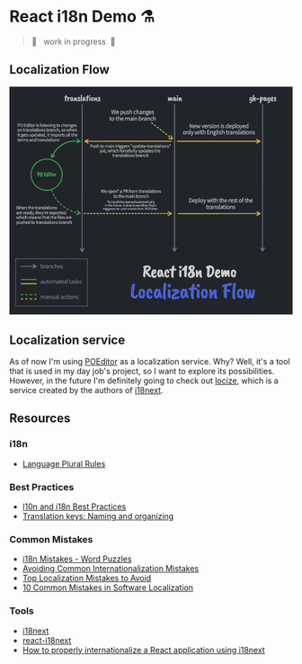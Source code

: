 # React i18n Demo ⚗️

> 🚧 &nbsp; work in progress &nbsp;🚧

## Localization Flow

![React i18n Demo - Localization Flow](./docs/localization-flow-v1.png)

## Localization service

As of now I'm using [POEditor](https://www.poeditor.com/) as a localization service. Why? Well, it's a tool that is used
in my day job's project, so I want to explore its possibilities. However, in the future I'm definitely going to check 
out [locize](https://locize.com/), which is a service created by the authors of [i18next](https://www.i18next.com/).

## Resources

### i18n

- [Language Plural Rules](https://unicode-org.github.io/cldr-staging/charts/latest/supplemental/language_plural_rules.html)

### Best Practices
- [l10n and i18n Best Practices](https://www.infragistics.com/community/blogs/b/devtoolsguy/posts/l10n-and-i18n-best-practices)
- [Translation keys: Naming and organizing](https://lokalise.com/blog/translation-keys-naming-and-organizing/)

### Common Mistakes
- [i18n Mistakes - Word Puzzles](https://techbase.kde.org/Development/Tutorials/Localization/i18n_Mistakes#Pitfall_.232:_Word_Puzzles)
- [Avoiding Common Internationalization Mistakes](https://mattermost.com/blog/avoiding-common-internationalization-mistakes/)
- [Top Localization Mistakes to Avoid](https://harryclarktranslation.co.nz/top-localization-mistakes-to-avoid/)
- [10 Common Mistakes in Software Localization](https://phrase.com/blog/posts/10-common-mistakes-in-software-localization/)


### Tools
- [i18next](https://www.i18next.com/)
- [react-i18next](https://react.i18next.com/)
- [How to properly internationalize a React application using i18next](https://dev.to/adrai/how-to-properly-internationalize-a-react-application-using-i18next-3hdb)
